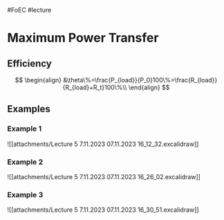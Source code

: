 #FoEC #lecture 

# Maximum Power Transfer
## Efficiency
$$
\begin{align}
	&\theta\%=\frac{P_{load}}{P_0}100\%=\frac{R_{load}}{R_{load}+R_t}100\%\\
\end{align}
$$

## Examples
### Example 1
![[attachments/Lecture 5 7.11.2023 07.11.2023 16_12_32.excalidraw]]

### Example 2
![[attachments/Lecture 5 7.11.2023 07.11.2023 16_26_02.excalidraw]]

### Example 3
![[attachments/Lecture 5 7.11.2023 07.11.2023 16_30_51.excalidraw]]